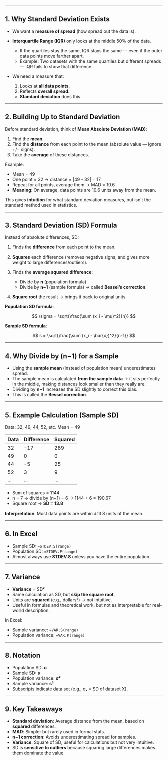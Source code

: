 
---

## **1. Why Standard Deviation Exists**

* We want a **measure of spread** (how spread out the data is).
* **Interquartile Range (IQR)** only looks at the middle 50% of the data.

  * If the quartiles stay the same, IQR stays the same — even if the outer data points move farther apart.
  * Example: Two datasets with the same quartiles but different spreads — IQR fails to show that difference.
* We need a measure that:

  1. Looks at **all data points**.
  2. Reflects **overall spread**.

  * **Standard deviation** does this.

---

## **2. Building Up to Standard Deviation**

Before standard deviation, think of **Mean Absolute Deviation (MAD)**:

1. Find the **mean**.
2. Find the **distance** from each point to the mean (absolute value — ignore +/− signs).
3. Take the **average** of these distances.

Example:

* Mean = 49
* One point = 32 → distance = |49 - 32| = 17
* Repeat for all points, average them → MAD = 10.6
* **Meaning**: On average, data points are 10.6 units away from the mean.

This gives **intuition** for what standard deviation measures, but isn’t the standard method used in statistics.

---

## **3. Standard Deviation (SD) Formula**

Instead of absolute differences, SD:

1. Finds the **difference** from each point to the mean.
2. **Squares** each difference (removes negative signs, and gives more weight to large differences/outliers).
3. Finds the **average squared difference**:

   * Divide by **n** (population formula)
   * Divide by **n−1** (sample formula) → called **Bessel’s correction**.
4. **Square root** the result → brings it back to original units.

**Population SD formula**:

$$
\sigma = \sqrt{\frac{\sum (x_i - \mu)^2}{n}}
$$

**Sample SD formula**:

$$
s = \sqrt{\frac{\sum (x_i - \bar{x})^2}{n-1}}
$$

---

## **4. Why Divide by (n−1) for a Sample**

* Using the **sample mean** (instead of population mean) underestimates spread.
* The sample mean is calculated **from the sample data** → it sits perfectly in the middle, making distances look smaller than they really are.
* Dividing by **n−1** increases the SD slightly to correct this bias.
* This is called the **Bessel correction**.

---

## **5. Example Calculation (Sample SD)**

Data: 32, 49, 44, 52, etc.
Mean = 49

| Data | Difference | Squared |
| ---- | ---------- | ------- |
| 32   | -17        | 289     |
| 49   | 0          | 0       |
| 44   | -5         | 25      |
| 52   | 3          | 9       |
| ...  | ...        | ...     |

* Sum of squares = 1144
* n = 7 → divide by (n−1) = 6 → 1144 ÷ 6 = 190.67
* Square root → **SD = 13.8**

**Interpretation**: Most data points are within ±13.8 units of the mean.

---

## **6. In Excel**

* Sample SD: `=STDEV.S(range)`
* Population SD: `=STDEV.P(range)`
* Almost always use **STDEV.S** unless you have the entire population.

---

## **7. Variance**

* **Variance** = SD²
* Same calculation as SD, but **skip the square root**.
* Units are **squared** (e.g., dollars²) → not intuitive.
* Useful in formulas and theoretical work, but not as interpretable for real-world description.

In Excel:

* Sample variance: `=VAR.S(range)`
* Population variance: `=VAR.P(range)`

---

## **8. Notation**

* Population SD: **σ**
* Sample SD: **s**
* Population variance: **σ²**
* Sample variance: **s²**
* Subscripts indicate data set (e.g., σₓ = SD of dataset X).

---

## **9. Key Takeaways**

* **Standard deviation**: Average distance from the mean, based on **squared** differences.
* **MAD**: Simpler but rarely used in formal stats.
* **n−1 correction**: Avoids underestimating spread for samples.
* **Variance**: Square of SD, useful for calculations but not very intuitive.
* SD is **sensitive to outliers** because squaring large differences makes them dominate the value.

